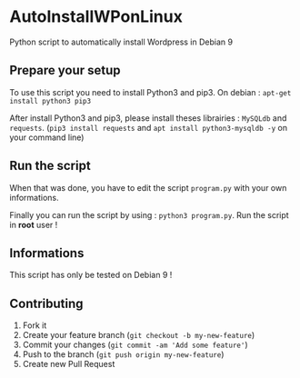 # AutoInstallWPonLinux
Python script to automatically install Wordpress in Debian 9

## Prepare your setup

To use this script you need to install Python3 and pip3.
On debian : `apt-get install python3 pip3`

After install Python3 and pip3, please install theses librairies : `MySQLdb` and `requests`. (`pip3 install requests` and `apt install python3-mysqldb -y` on your command line)

## Run the script

When that was done, you have to edit the script `program.py` with your own informations.

Finally you can run the script by using : `python3 program.py`. Run the script in **root** user !

## Informations

This script has only be tested on Debian 9 ! 

## Contributing

1. Fork it
2. Create your feature branch (`git checkout -b my-new-feature`)
3. Commit your changes (`git commit -am 'Add some feature'`)
4. Push to the branch (`git push origin my-new-feature`)
5. Create new Pull Request
